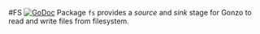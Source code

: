 #FS [![GoDoc](https://img.shields.io/badge/godoc-reference-blue.svg?style=flat-square)](https://godoc.org/github.com/go-gonzo/fs)
Package `fs` provides a _source_ and _sink_ stage for Gonzo to read and write files from filesystem.
